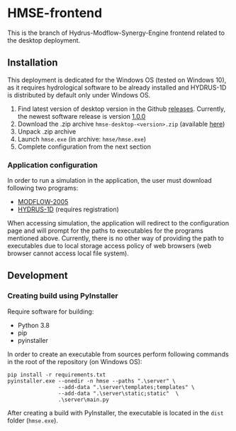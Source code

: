 # HMSE-frontend

This is the branch of Hydrus-Modflow-Synergy-Engine frontend related to the desktop deployment.

## Installation
This deployment is dedicated for the Windows OS (tested on Windows 10), as it requires hydrological software to be 
already installed and HYDRUS-1D is distributed by default only under Windows OS.
  1. Find latest version of desktop version in the Github [releases](https://github.com/WaterlinePL/HMSE-frontend/releases). 
Currently, the newest software release is version [1.0.0](https://github.com/WaterlinePL/HMSE-frontend/releases/tag/desktop-1.0.0)
  2. Download the .zip archive `hmse-desktop-<version>.zip` (available [here](https://github.com/WaterlinePL/HMSE-frontend/releases/download/desktop-1.0.0/hmse-desktop-1.0.0.zip))
  3. Unpack .zip archive
  4. Launch `hmse.exe` (in archive: `hmse/hmse.exe`)
  5. Complete configuration from the next section

### Application configuration
In order to run a simulation in the application, the user must download following two programs:
* [MODFLOW-2005](https://www.usgs.gov/software/modflow-2005-usgs-three-dimensional-finite-difference-ground-water-model)
* [HYDRUS-1D](https://www.pc-progress.com/en/Default.aspx?H1d-downloads) (requires registration)

When accessing simulation, the application will redirect to the configuration page and will prompt for the paths to 
executables for the programs mentioned above. Currently, there is no other way of providing the path to executables due 
to local storage access policy of web browsers (web browser cannot access local file system).

## Development
### Creating build using PyInstaller
Require software for building:
* Python 3.8
* pip
* pyinstaller

In order to create an executable from sources perform following commands in the root of the repository (on Windows OS):
```commandline
pip install -r requirements.txt
pyinstaller.exe --onedir -n hmse --paths ".\server" \
                --add-data ".\server\templates;templates" \
                --add-data ".\server\static;static"  \
                .\server\main.py
```

After creating a build with PyInstaller, the executable is located in the `dist` folder (`hmse.exe`).


